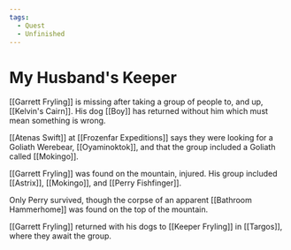 ```yaml
---
tags:
  - Quest
  - Unfinished
---
```

# My Husband's Keeper 

[[Garrett Fryling]] is missing after taking a group of people to, and up, [[Kelvin's Cairn]]. His dog [[Boy]] has returned without him which must mean something is wrong. 

[[Atenas Swift]] at [[Frozenfar Expeditions]] says they were looking for a Goliath Werebear, [[Oyaminoktok]], and that the group included a Goliath called [[Mokingo]].

[[Garrett Fryling]] was found on the mountain, injured. His group included [[Astrix]], [[Mokingo]], and [[Perry Fishfinger]]. 

Only Perry survived, though the corpse of an apparent [[Bathroom Hammerhome]] was found on the top of the mountain.

[[Garrett Fryling]] returned with his dogs to [[Keeper Fryling]] in [[Targos]], where they await the group.


